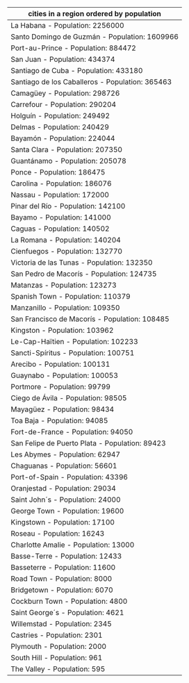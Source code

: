 | cities in a region ordered by population |
| --- |
| La Habana - Population: 2256000 |
| Santo Domingo de Guzmán - Population: 1609966 |
| Port-au-Prince - Population: 884472 |
| San Juan - Population: 434374 |
| Santiago de Cuba - Population: 433180 |
| Santiago de los Caballeros - Population: 365463 |
| Camagüey - Population: 298726 |
| Carrefour - Population: 290204 |
| Holguín - Population: 249492 |
| Delmas - Population: 240429 |
| Bayamón - Population: 224044 |
| Santa Clara - Population: 207350 |
| Guantánamo - Population: 205078 |
| Ponce - Population: 186475 |
| Carolina - Population: 186076 |
| Nassau - Population: 172000 |
| Pinar del Río - Population: 142100 |
| Bayamo - Population: 141000 |
| Caguas - Population: 140502 |
| La Romana - Population: 140204 |
| Cienfuegos - Population: 132770 |
| Victoria de las Tunas - Population: 132350 |
| San Pedro de Macorís - Population: 124735 |
| Matanzas - Population: 123273 |
| Spanish Town - Population: 110379 |
| Manzanillo - Population: 109350 |
| San Francisco de Macorís - Population: 108485 |
| Kingston - Population: 103962 |
| Le-Cap-Haïtien - Population: 102233 |
| Sancti-Spíritus - Population: 100751 |
| Arecibo - Population: 100131 |
| Guaynabo - Population: 100053 |
| Portmore - Population: 99799 |
| Ciego de Ávila - Population: 98505 |
| Mayagüez - Population: 98434 |
| Toa Baja - Population: 94085 |
| Fort-de-France - Population: 94050 |
| San Felipe de Puerto Plata - Population: 89423 |
| Les Abymes - Population: 62947 |
| Chaguanas - Population: 56601 |
| Port-of-Spain - Population: 43396 |
| Oranjestad - Population: 29034 |
| Saint John´s - Population: 24000 |
| George Town - Population: 19600 |
| Kingstown - Population: 17100 |
| Roseau - Population: 16243 |
| Charlotte Amalie - Population: 13000 |
| Basse-Terre - Population: 12433 |
| Basseterre - Population: 11600 |
| Road Town - Population: 8000 |
| Bridgetown - Population: 6070 |
| Cockburn Town - Population: 4800 |
| Saint George´s - Population: 4621 |
| Willemstad - Population: 2345 |
| Castries - Population: 2301 |
| Plymouth - Population: 2000 |
| South Hill - Population: 961 |
| The Valley - Population: 595 |
